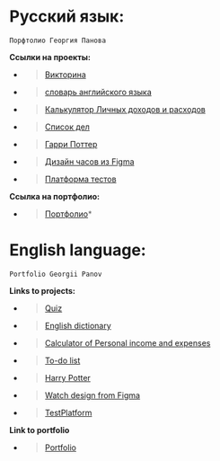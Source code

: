# Русский язык:

    Порфтолио Георгия Панова

**Ссылки на проекты:**

* ><a href='https://georgij1.github.io/educational-quiz/'>Викторина</a>

* ><a href='https://georgij1.github.io/Learnenglish.com/'>словарь английского языка</a>

* ><a href='https://georgij1.github.io/CalculateMoney/index.html '>Калькулятор Личных доходов и расходов</a>

* ><a href='https://georgij1.github.io/ToDoList/'>Список дел</a>

* ><a href='https://georgij1.github.io/harryPotter/index.html'>Гарри Поттер</a>

* ><a href='https://georgij1.github.io/layout_quick_loans/'>Дизайн часов из Figma</a>

* ><a href='https://github.com/viklover/TestPlatform'>Платформа тестов</a>

**Ссылка на портфолио:**

* ><a href='https://georgij1.github.io/portfoilio_georgii/'>Портфолио</a>*

# English language:
    Portfolio Georgii Panov

**Links to projects:**

* ><a href='https://georgij1.github.io/educational-quiz/'>Quiz</a>

* ><a href='https://georgij1.github.io/Learnenglish.com/'>English dictionary</a>

* ><a href='https://georgij1.github.io/CalculateMoney/index.html '>Calculator of Personal income and expenses</a>

* ><a href='https://georgij1.github.io/ToDoList/'>To-do list</a>

* ><a href='https://georgij1.github.io/harryPotter/index.html'>Harry Potter</a>

* ><a href='https://georgij1.github.io/layout_quick_loans/'>Watch design from Figma</a>

* ><a href='https://github.com/viklover/TestPlatform'>TestPlatform</a>

**Link to portfolio**

* ><a href='https://georgij1.github.io/portfoilio_georgii/'>Portfolio</a>